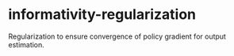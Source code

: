 # informativity-regularization
Regularization to ensure convergence of policy gradient for output estimation. 
